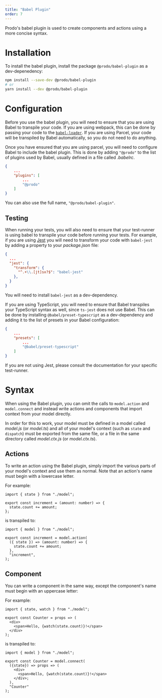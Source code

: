 ```yaml
---
title: "Babel Plugin"
order: 7
---
```


Prodo's babel plugin is used to create components and actions using a more concise syntax.

# Installation

To install the babel plugin, install the package `@prodo/babel-plugin` as a dev-depenedency:

```bash
npm install --save-dev @prodo/babel-plugin
# or
yarn install --dev @prodo/babel-plugin
```

# Configuration

Before you use the babel plugin, you will need to ensure that you are using Babel to transpile your code. If you are using webpack, this can be done by passing your code to the [`babel-loader`](https://www.npmjs.com/package/babel-loader). If you are using Parcel, your code will be transpiled by Babel automatically, so you do not need to do anything.

Once you have ensured that you are using parcel, you will need to configure Babel to include the babel plugin. This is done by adding `"@prodo"` to the list of plugins used by Babel, usually defined in a file called _.babelrc_.

```json
{
    ...
    "plugins": [
        ...
        "@prodo"
    ]
}
```

You can also use the full name, `"@prodo/babel-plugin"`.

## Testing

When running your tests, you will also need to ensure that your test-runner is using babel to transpile your code before running your tests. For example, if you are using [Jest](https://jestjs.io) you will need to transform your code with `babel-jest` by adding a property to your _package.json_ file:

```json
{
  ...
  "jest": {
    "transform": {
      "^.+\\.[jt]sx?$": "babel-jest"
    },
  }
}
```

You will need to install `babel-jest` as a dev-dependency.

If you are using TypeScript, you will need to ensure that Babel transpiles your TypeScript syntax as well, since `ts-jest` does not use Babel. This can be done by installing `@babel/preset-typescript` as a dev-dependency and adding it to the list of presets in your Babel configuration:

```json
{
    ...
    "presets": [
        ...
        "@babel/preset-typescript"
    ]
}
```

If you are not using Jest, please consult the documentation for your specific test-runner.

# Syntax

When using the Babel plugin, you can omit the calls to `model.action` and `model.connect` and instead write actions and components that import context from your model directly.

In order for this to work, your model must be defined in a model called _model.js_ (or _model.ts_) and all of your model's context (such as `state` and `dispatch`) must be exported from the same file, or a file in the same directory called _model.ctx.js_ (or _model.ctx.ts_).

## Actions

To write an action using the Babel plugin, simply import the various parts of your model's context and use them as normal. Note that an action's name must begin with a lowercase letter.

For example:

```tsx
import { state } from "./model";

export const increment = (amount: number) => {
  state.count += amount;
};
```

is transpiled to:

```tsx
import { model } from "./model";

export const increment = model.action(
  ({ state }) => (amount: number) => {
    state.count += amount;
  },
  "increment",
);
```

## Component

You can write a component in the same way, except the component's name must begin with an uppercase letter:

For example:

```tsx
import { state, watch } from "./model";

export const Counter = props => (
  <div>
    <span>Hello, {watch(state.count)}!</span>
  </div>
);
```

is transpiled to:

```tsx
import { model } from "./model";

export const Counter = model.connect(
  ({state}) => props => (
    <div>
      <span>Hello, {watch(state.count)}!</span>
    </div>;
  ),
  "Counter"
);
```
